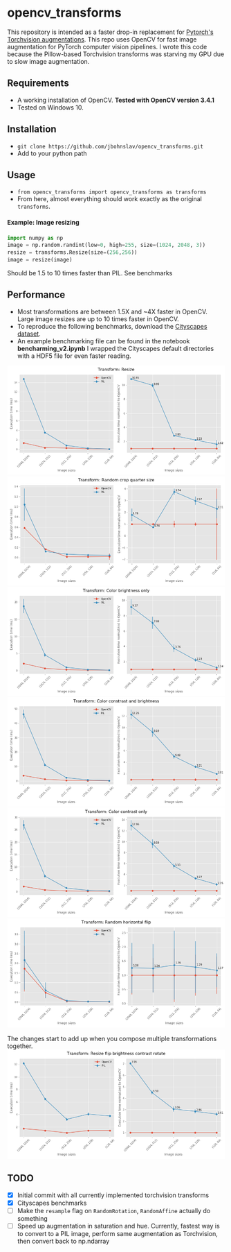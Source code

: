 # opencv_transforms

This repository is intended as a faster drop-in replacement for [Pytorch's Torchvision augmentations](https://github.com/pytorch/vision/). This repo uses OpenCV for fast image augmentation for PyTorch computer vision pipelines. I wrote this code because the Pillow-based Torchvision transforms was starving my GPU due to slow image augmentation.

## Requirements
* A working installation of OpenCV. **Tested with OpenCV version 3.4.1**
* Tested on Windows 10.

## Installation
* `git clone https://github.com/jbohnslav/opencv_transforms.git`
* Add to your python path

## Usage
* `from opencv_transforms import opencv_transforms as transforms`
* From here, almost everything should work exactly as the original `transforms`.
#### Example: Image resizing 
```python
import numpy as np
image = np.random.randint(low=0, high=255, size=(1024, 2048, 3))
resize = transforms.Resize(size=(256,256))
image = resize(image)
```
Should be 1.5 to 10 times faster than PIL. See benchmarks

## Performance
* Most transformations are between 1.5X and ~4X faster in OpenCV. Large image resizes are up to 10 times faster in OpenCV.
* To reproduce the following benchmarks, download the [Cityscapes dataset](https://www.cityscapes-dataset.com/). 
* An example benchmarking file can be found in the notebook **bencharming_v2.ipynb** I wrapped the Cityscapes default directories with a HDF5 file for even faster reading. 

![resize](benchmarks/benchmarking_Resize.png)
![random crop](benchmarks/benchmarking_Random_crop_quarter_size.png)
![change brightness](benchmarks/benchmarking_Color_brightness_only.png)
![change brightness and contrast](benchmarks/benchmarking_Color_constrast_and_brightness.png)
![change contrast only](benchmarks/benchmarking_Color_contrast_only.png)
![random horizontal flips](benchmarks/benchmarking_Random_horizontal_flip.png)

The changes start to add up when you compose multiple transformations together.
![composed transformations](benchmarks/benchmarking_Resize_flip_brightness_contrast_rotate.png)

## TODO
- [x] Initial commit with all currently implemented torchvision transforms
- [x] Cityscapes benchmarks
- [ ] Make the `resample` flag on `RandomRotation`, `RandomAffine` actually do something
- [ ] Speed up augmentation in saturation and hue. Currently, fastest way is to convert to a PIL image, perform same augmentation as Torchvision, then convert back to np.ndarray